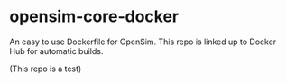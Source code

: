 # opensim-core-docker
An easy to use Dockerfile for OpenSim. This repo is linked up to Docker Hub for automatic builds.

(This repo is a test)